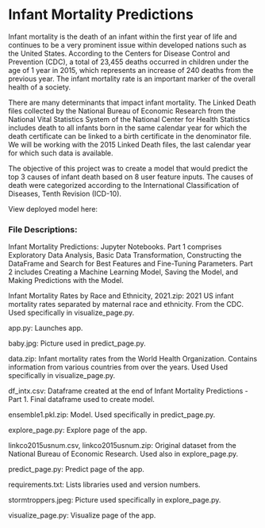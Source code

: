 # Infant Mortality Predictions

Infant mortality is the death of an infant within the first year of life and continues to be a very prominent issue within developed nations such as the United States. According to the Centers for Disease Control and Prevention (CDC), a total of 23,455 deaths occurred in children under the age of 1 year in 2015, which represents an increase of 240 deaths from the previous year. The infant mortality rate is an important marker of the overall health of a society. 

There are many determinants that impact infant mortality. The Linked Death files collected by the National Bureau of Economic Research from the National Vital Statistics System of the National Center for Health Statistics includes death to all infants born in the same calendar year for which the death certificate can be linked to a birth certificate in the denominator file. We will be working with the 2015 Linked Death files, the last calendar year for which such data is available.

The objective of this project was to create a model that would predict the top 3 causes of infant death based on 8 user feature inputs. The causes of death were categorized according to the International Classification of Diseases, Tenth Revision (ICD-10). 

View deployed model here:

### File Descriptions:

Infant Mortality Predictions: Jupyter Notebooks. Part 1 comprises Exploratory Data Analysis, Basic Data Transformation, Constructing the DataFrame and Search for Best Features and Fine-Tuning Parameters. Part 2 includes Creating a Machine Learning Model, Saving the Model, and Making Predictions with the Model.

Infant Mortality Rates by Race and Ethnicity, 2021.zip: 2021 US infant mortality rates separated by maternal race and ethnicity. From the CDC. Used specifically in visualize_page.py.

app.py: Launches app. 

baby.jpg: Picture used in predict_page.py.

data.zip: Infant mortality rates from the World Health Organization. Contains information from various countries from over the years. Used Used specifically in visualize_page.py.

df_intx.csv: Dataframe created at the end of Infant Mortality Predictions - Part 1. Final dataframe used to create model.

ensemble1.pkl.zip: Model. Used specifically in predict_page.py.

explore_page.py: Explore page of the app.

linkco2015usnum.csv, linkco2015usnum.zip: Original dataset from the National Bureau of Economic Research. Used also in explore_page.py.

predict_page.py: Predict page of the app.

requirements.txt: Lists libraries used and version numbers.

stormtroppers.jpeg: Picture used specifically in explore_page.py.

visualize_page.py: Visualize page of the app.



